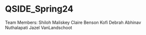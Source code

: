 # QSIDE_Spring24
Team Members:
Shiloh Maliskey
Claire Benson
Kofi Debrah
Abhinav Nuthalapati
Jazel VanLandschoot
